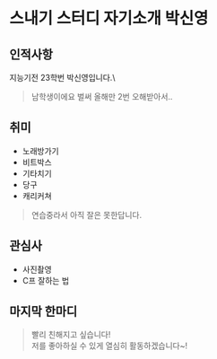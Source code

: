 # 스내기 스터디 자기소개 박신영

## 인적사항
지능기전 23학번 박신영입니다.\
> 남학생이에요 벌써 올해만 2번 오해받아서..

## 취미
- 노래방가기
- 비트박스
- 기타치기
- 당구
- 캐리커쳐
> 연습중라서 아직 잘은 못한답니다.

## 관심사
- 사진촬영
- C프 잘하는 법

## 마지막 한마디
> 빨리 친해지고 싶습니다!\
저를 좋아하실 수 있게 열심히 활동하겠습니다~!
